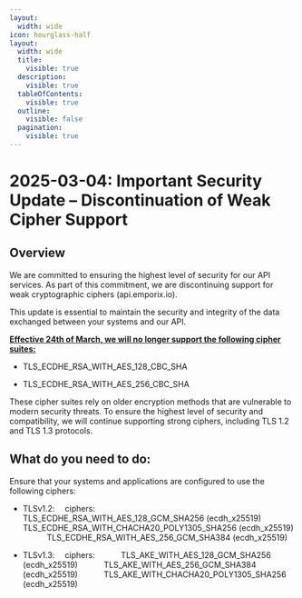 ```yaml
---
layout:
  width: wide
icon: hourglass-half
layout:
  width: wide 
  title:
    visible: true
  description:
    visible: true
  tableOfContents:
    visible: true
  outline:
    visible: false
  pagination:
    visible: true
---
```


# 2025-03-04: Important Security Update – Discontinuation of Weak Cipher Support

## Overview
We are committed to ensuring the highest level of security for our API services. As part of this commitment, we are discontinuing support for weak cryptographic ciphers (api.emporix.io).

This update is essential to maintain the security and integrity of the data exchanged between your systems and our API.

<u>**Effective 24th of March, we will no longer support the following cipher suites:**</u>

* TLS_ECDHE_RSA_WITH_AES_128_CBC_SHA

* TLS_ECDHE_RSA_WITH_AES_256_CBC_SHA

These cipher suites rely on older encryption methods that are vulnerable to modern security threats. To ensure the highest level of security and compatibility, we will continue supporting strong ciphers, including TLS 1.2 and TLS 1.3 protocols.

## What do you need to do:
Ensure that your systems and applications are configured to use the following ciphers:

* TLSv1.2:
&emsp;ciphers:
&emsp;&emsp;&emsp;TLS_ECDHE_RSA_WITH_AES_128_GCM_SHA256 (ecdh_x25519)
&emsp;&emsp;&emsp;TLS_ECDHE_RSA_WITH_CHACHA20_POLY1305_SHA256 (ecdh_x25519)
&emsp;&emsp;&emsp;TLS_ECDHE_RSA_WITH_AES_256_GCM_SHA384 (ecdh_x25519)

* TLSv1.3:
&emsp;ciphers:
&emsp;&emsp;&emsp;TLS_AKE_WITH_AES_128_GCM_SHA256 (ecdh_x25519)
&emsp;&emsp;&emsp;TLS_AKE_WITH_AES_256_GCM_SHA384 (ecdh_x25519)
&emsp;&emsp;&emsp;TLS_AKE_WITH_CHACHA20_POLY1305_SHA256 (ecdh_x25519)